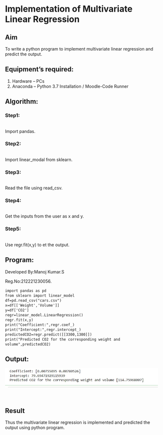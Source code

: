 # Implementation of Multivariate Linear Regression
## Aim
To write a python program to implement multivariate linear regression and predict the output.
## Equipment’s required:
1.	Hardware – PCs
2.	Anaconda – Python 3.7 Installation / Moodle-Code Runner
## Algorithm:
### Step1:
<br>Import pandas.

### Step2:
<br>Import linear_modal from sklearn.

### Step3:
<br>Read the file using read_csv.

### Step4:
<br>Get the inputs from the user as x and y.

### Step5:
<br>Use regr.fit(x,y) to et the output.

## Program:
Developed By:Manoj Kumar.S

Reg.No:212221230056.
```
import pandas as pd
from sklearn import linear_model
df=pd.read_csv("cars.csv")
x=df[['Weight','Volume']]
y=df['CO2']
regr=linear_model.LinearRegression()
regr.fit(x,y)
print("Coefficient:",regr.coef_)
print("Intercept:",regr.intercept_)
predictedCO2=regr.predict([[3300,1300]])
print("Predicted CO2 for the corresponding weight and volume",predictedCO2)

```
## Output:
![](./out.jpg)



<br>

## Result
Thus the multivariate linear regression is implemented and predicted the output using python program.